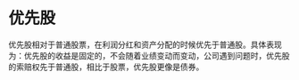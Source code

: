 # 优先股

优先股相对于普通股票，在利润分红和资产分配的时候优先于普通股。具体表现为：优先股的收益是固定的，不会随着业绩变动而变动，公司遇到问题时，优先股的索赔权先于普通股，相比于股票，优先股更像是债券。
